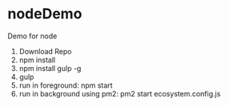 # nodeDemo
Demo for node

1) Download Repo
2) npm install
3) npm install gulp -g
3) gulp
4) run in foreground: npm start 
5) run in background using pm2: pm2 start ecosystem.config.js
